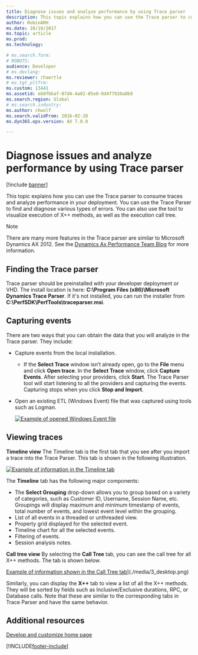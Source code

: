 ```yaml
---
title: Diagnose issues and analyze performance by using Trace parser
description: This topic explains how you can use the Trace parser to consume traces and analyze performance in your deployment. 
author: RobinARH
ms.date: 10/19/2017
ms.topic: article
ms.prod: 
ms.technology: 

# ms.search.form: 
# ROBOTS: 
audience: Developer
# ms.devlang: 
ms.reviewer: rhaertle
# ms.tgt_pltfrm: 
ms.custom: 13441
ms.assetid: eb0fbbaf-07d4-4a02-85e8-0d4f7920a0b9
ms.search.region: Global
# ms.search.industry: 
ms.author: chwolf
ms.search.validFrom: 2016-02-28
ms.dyn365.ops.version: AX 7.0.0

---
```


# Diagnose issues and analyze performance by using Trace parser

[!include [banner](../includes/banner.md)]

This topic explains how you can use the Trace parser to consume traces and analyze performance in your deployment. You can use the Trace Parser to find and diagnose various types of errors. You can also use the tool to visualize execution of X++ methods, as well as the execution call tree.

> [!NOTE]
> There are many more features in the Trace parser are similar to Microsoft Dynamics AX 2012. See the [Dynamics Ax Performance Team Blog](/archive/blogs/axperf/) for more information.

## Finding the Trace parser
Trace parser should be preinstalled with your developer deployment or VHD. The install location is here: **C:\\Program Files (x86)\\Microsoft Dynamics Trace Parser**. If it's not installed, you can run the installer from **C:\\PerfSDK\\PerfTools\\traceparser.msi**.

## Capturing events
There are two ways that you can obtain the data that you will analyze in the Trace parser. They include:

-   Capture events from the local installation.
    -   If the **Select Trace** window isn’t already open, go to the **File** menu and click **Open trace**. In the **Select Trace** window, click **Capture Events**. After selecting your providers, click **Start**. The Trace Parser tool will start listening to all the providers and capturing the events. Capturing stops when you click **Stop and Import**.
-   Open an existing ETL (Windows Event) file that was captured using tools such as Logman. 

    [![Example of opened Windows Event file](./media/1_desktop.png)](./media/1_desktop.png)

## Viewing traces
**Timeline view** The Timeline tab is the first tab that you see after you import a trace into the Trace Parser. This tab is shown in the following illustration. 

[![Example of information in the Timeline tab](./media/2_desktop.png)](./media/2_desktop.png) 

The **Timeline** tab has the following major components:

-   The **Select Grouping** drop-down allows you to group based on a variety of categories, such as Customer ID, Username, Session Name, etc. Groupings will display maximum and minimum timestamp of events, total number of events, and lowest event level within the grouping.
-   List of all events in a threaded or unthreaded view.
-   Property grid displayed for the selected event.
-   Timeline chart for all the selected events.
-   Filtering of events.
-   Session analysis notes.

**Call tree view** By selecting the **Call Tree** tab, you can see the call tree for all X++ methods. The tab is shown below. 

[Example of information shown in the Call Tree tab](./media/3_desktop.png)](./media/3_desktop.png) 

Similarly, you can display the **X++** tab to view a list of all the X++ methods. They will be sorted by fields such as Inclusive/Exclusive durations, RPC, or Database calls. Note that these are similar to the corresponding tabs in Trace Parser and have the same behavior.

Additional resources
--------

[Develop and customize home page](../dev-tools/developer-home-page.md)





[!INCLUDE[footer-include](../../../includes/footer-banner.md)]